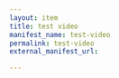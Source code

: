 ```yaml
---
layout: item
title: test video
manifest_name: test-video
permalink: test-video
external_manifest_url: 

---
```

<!-- Add an essay or interpretive material below this line,
using HTML or markdown.  Do not modify this file above this line -->
